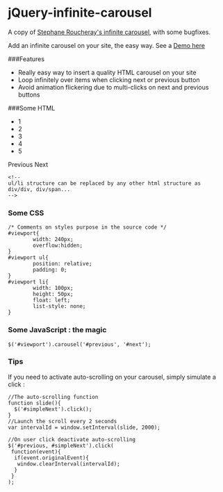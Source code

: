 jQuery-infinite-carousel
========================

A copy of [Stephane Roucheray's infinite carousel](https://code.google.com/p/jquery-infinite-carousel/), with some bugfixes.

Add an infinite carousel on your site, the easy way. See a [Demo here](http://sroucheray.org/blog/samples/jquery-infinite-carousel/)

###Features

- Really easy way to insert a quality HTML carousel on your site
- Loop infinitely over items when clicking next or previous button
- Avoid animation flickering due to multi-clicks on next and previous buttons

###Some HTML
    <div id="viewport">
    <ul>
            <li>1</li>
            <li>2</li>
            <li>3</li>
            <li>4</li>
            <li>5</li>
    </ul>
    </div>
    <a id="previous">Previous</a>
    <a id="next">Next</a>
    
    <!-- 
    ul/li structure can be replaced by any other html structure as div/div, div/span... 
    -->

### Some CSS
    /* Comments on styles purpose in the source code */
    #viewport{
            width: 240px;
            overflow:hidden;
    }
    #viewport ul{
            position: relative;
            padding: 0;
    }
    #viewport li{
            width: 100px;
            height: 50px;
            float: left;
            list-style: none;
    }

### Some JavaScript : the magic
    $('#viewport').carousel('#previous', '#next');

### Tips
If you need to activate auto-scrolling on your carousel, simply simulate a click :

    //The auto-scrolling function
    function slide(){
      $('#simpleNext').click();
    }
    //Launch the scroll every 2 seconds
    var intervalId = window.setInterval(slide, 2000);
    
    //On user click deactivate auto-scrolling
    $('#previous, #simpleNext').click(
     function(event){
      if(event.originalEvent){
       window.clearInterval(intervalId);
      }
     }
    );

